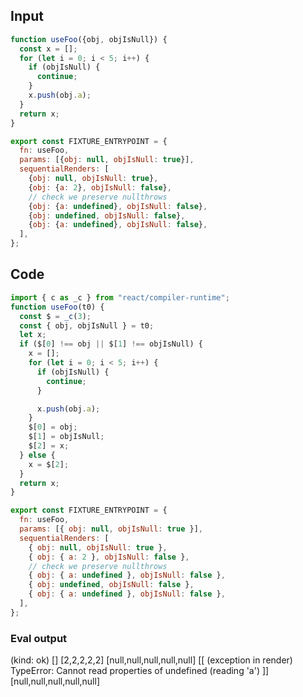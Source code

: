 
## Input

```javascript
function useFoo({obj, objIsNull}) {
  const x = [];
  for (let i = 0; i < 5; i++) {
    if (objIsNull) {
      continue;
    }
    x.push(obj.a);
  }
  return x;
}

export const FIXTURE_ENTRYPOINT = {
  fn: useFoo,
  params: [{obj: null, objIsNull: true}],
  sequentialRenders: [
    {obj: null, objIsNull: true},
    {obj: {a: 2}, objIsNull: false},
    // check we preserve nullthrows
    {obj: {a: undefined}, objIsNull: false},
    {obj: undefined, objIsNull: false},
    {obj: {a: undefined}, objIsNull: false},
  ],
};

```

## Code

```javascript
import { c as _c } from "react/compiler-runtime";
function useFoo(t0) {
  const $ = _c(3);
  const { obj, objIsNull } = t0;
  let x;
  if ($[0] !== obj || $[1] !== objIsNull) {
    x = [];
    for (let i = 0; i < 5; i++) {
      if (objIsNull) {
        continue;
      }

      x.push(obj.a);
    }
    $[0] = obj;
    $[1] = objIsNull;
    $[2] = x;
  } else {
    x = $[2];
  }
  return x;
}

export const FIXTURE_ENTRYPOINT = {
  fn: useFoo,
  params: [{ obj: null, objIsNull: true }],
  sequentialRenders: [
    { obj: null, objIsNull: true },
    { obj: { a: 2 }, objIsNull: false },
    // check we preserve nullthrows
    { obj: { a: undefined }, objIsNull: false },
    { obj: undefined, objIsNull: false },
    { obj: { a: undefined }, objIsNull: false },
  ],
};

```
      
### Eval output
(kind: ok) []
[2,2,2,2,2]
[null,null,null,null,null]
[[ (exception in render) TypeError: Cannot read properties of undefined (reading 'a') ]]
[null,null,null,null,null]